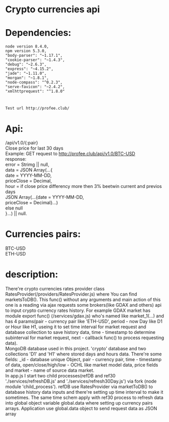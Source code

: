 # Crypto currencies api 
#
#   Dependencies:
    node version 8.4.0, 
    npm version 5.3.0,
    "body-parser": "~1.17.1",
    "cookie-parser": "~1.4.3",
    "debug": "~2.6.3",
    "express": "~4.15.2",
    "jade": "~1.11.0",
    "morgan": "~1.8.1",
    "node-compass": "^0.2.3",
    "serve-favicon": "~2.4.2",
    "xmlhttprequest": "^1.8.0"
    
# 
    Test url http://profee.club/
#   Api:
/api/v1.0/{:pair}<br>
    Close price for last 30 days<br>
    Example: GET request to http://profee.club/api/v1.0/BTC-USD<br>
    response:<br>
      error = Strimg || null,<br>
      data  = JSON Array(...{<br>
            date = YYYY-MM-DD,<br>
            priceClose = Decimal,<br>
            hour = if close price differency more then 3% beetwin current and previos days <br>
                JSON Array(...{date = YYYY-MM-DD,<br>
                priceClose = Decimal}...)<br>
            else null<br>
        	}...) || null.<br>
#   Currencies pairs:
BTC-USD<br>
ETH-USD<br>
#	description:
There're crypto currencies rates provider class RatesProvider(/providers/RatesProvider.js) where You can find marketsToDB(). This func() without any arguments and main action of this one is a reading via ajax requests some brokers(like GDAX and others) api to input crypto currency rates history. For example GDAX market has module export func() 
(/services/gdax.js) who's named like market_1(...) and has 4 params(pair - currency pair like 'ETH-USD', period - now Day like D1 or Hour like H1, useing it to set time interval for market request and database collection to save history data, time - timestamp to determine subinterval for market request, next - callback func() to process requesting data).<br>
MongoDB database used in this project. 'crypto' database and two collections 'D1' and 'H1' where stored days and hours data. There're some fields: _id - database unique Object, pair - currency pair, time - timestamp of data, open/close/high/low - OCHL like market model data, price fields and market - name of source data market.<br>
In app.js I start two child processes(refDB and ref30 './services/refreshDB.js' and './services/refresh30Day.js') via fork (node module 'child_process'). refDB use RatesProvider via marketToDB() to database history data inputs and there're setting up time interval to make it sometimes. The same time schem apply with ref30 process to refresh data into global object variable global.data where setting up currency pairs arrays. Application use global.data object to send request data as JSON array<br>
